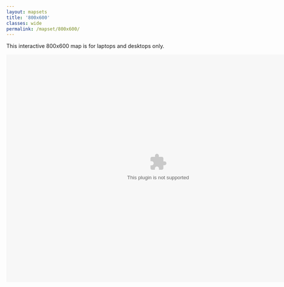 ```yaml
---
layout: mapsets
title: '800x600'
classes: wide
permalink: /mapset/800x600/
---
```


This interactive 800x600 map is for laptops and desktops only.

<script src="https://unpkg.com/@ruffle-rs/ruffle"></script>
<embed src="/mapset/shell.swf" width="800" height="600" id="fitvid0">
